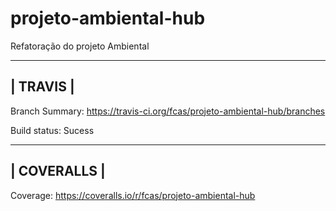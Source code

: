 projeto-ambiental-hub
=====================

Refatoração do projeto Ambiental


------------------------------
|         TRAVIS             |
------------------------------

Branch Summary: https://travis-ci.org/fcas/projeto-ambiental-hub/branches

Build status: Sucess

------------------------------
|        COVERALLS           |
------------------------------

Coverage: https://coveralls.io/r/fcas/projeto-ambiental-hub
